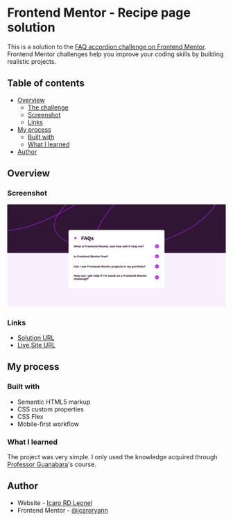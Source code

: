 # Frontend Mentor - Recipe page solution

This is a solution to the [FAQ accordion challenge on Frontend Mentor](https://www.frontendmentor.io/challenges/faq-accordion-wyfFdeBwBz). Frontend Mentor challenges help you improve your coding skills by building realistic projects. 

## Table of contents

- [Overview](#overview)
  - [The challenge](#the-challenge)
  - [Screenshot](#screenshot)
  - [Links](#links)
- [My process](#my-process)
  - [Built with](#built-with)
  - [What I learned](#what-i-learned)
- [Author](#author)

## Overview

### Screenshot

![](./screenshot.png)

### Links

- [Solution URL](https://your-solution-url.com)
- [Live Site URL](https://icaroryann.github.io/frontendmentor-challenges/faq-accordion-main/)

## My process

### Built with

- Semantic HTML5 markup
- CSS custom properties
- CSS Flex
- Mobile-first workflow

### What I learned

The project was very simple. I only used the knowledge acquired through [Professor Guanabara](https://www.cursoemvideo.com/)'s course.

## Author

- Website - [Icaro RD Leonel](https://github.com/icaroryann)
- Frontend Mentor - [@icaroryann](https://www.frontendmentor.io/profile/icaroryann)